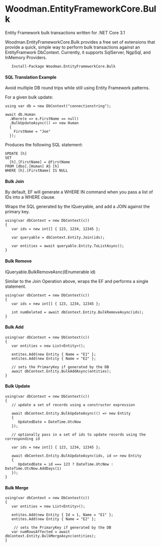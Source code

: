 # Woodman.EntityFrameworkCore.Bulk #

Entity Framework bulk transactions written for .NET Core 3.1

Woodman.EntityFrameworkCore.Bulk provides a free set of extensions that provide a quick, simple way to perform bulk transactions
against an EntityFramwork DbContext. Currently, it supports SqlServer, NgpSql, and InMemory Providers.

````
   Install-Package Woodman.EntityFrameworkCore.Bulk
````

#### SQL Translation Example ####
Avoid multiple DB round trips while still using Entity Framework patterns.

For a given bulk update:
````
using var db = new DbContext("connectionstring");

await db.Human
  .Where(e => e.FirstName == null)
  .BulkUpdateAsync(() => new Human
  {
    FirstName = "Joe"
  });
````

Produces the following SQL statement:
````
UPDATE [h]
SET
  [h].[FirstName] = @firstName
FROM [dbo].[Human] AS [h]
WHERE [h].[FirstName] IS NULL
````


#### Bulk Join ####

By default, EF will generate a WHERE IN command when you pass a list of IDs into a WHERE clause.

Wraps the SQL generated by the IQueryable, and add a JOIN against the primary key.

````
using(var dbContext = new DbContext(c))
{
   var ids = new int[] { 123, 1234, 12345 };
   
   var queryable = dbContext.Entity.Join(ids);
   
   var entities = await queryable.Entity.ToListAsync();
}
````

#### Bulk Remove ####

IQueryable.BulkRemoveAsnc(IEnumerable<id> id)

Similar to the Join Operation above, wraps the EF and performs a single statement.

````
using(var dbContext = new DbContext(c))
{
   var ids = new int[] { 123, 1234, 12345 };
	
   int numDeleted = await dbContext.Entity.BulkRemoveAsync(ids);
}
````

#### Bulk Add ####

````
using(var dbContext = new DbContext(c))
{
   var entities = new List<Entity>();

   entites.Add(new Entity { Name = "E1" };
   entites.Add(new Entity { Name = "E2" };
   
   // sets the PrimaryKey if generated by the DB
   await dbContext.Entity.BulkAddAsync(entities);
}
````

#### Bulk Update ####
````
using(var dbContext = new DbContext(c))
{
   // update a set of records using a constructor expression

   await dbContext.Entity.BulkUpdateAsync(() => new Entity
   {
      UpdatedDate = DateTime.UtcNow
   });
   
   // optionally pass in a set of ids to update records using the corresponding id
	
   var ids = new int[] { 123, 1234, 12345 };
	
   await dbContext.Entity.BulkUpdateAsync(ids, id => new Entity
   {
      UpdatedDate = id === 123 ? DateTime.UtcNow : DateTime.UtcNow.AddDays(1)
   });
}
````

#### Bulk Merge ####
````
using(var dbContext = new DbContext(c))
{
   var entities = new List<Entity>();

   entites.Add(new Entity { Id = 1, Name = "E1" };
   entites.Add(new Entity { Name = "E2" };
   
    // sets the PrimaryKey if generated by the DB
   var numRowsAffected = await dbContext.Entity.BulkMergeAsync(entities);
}
````
